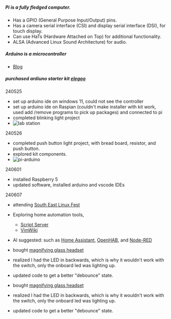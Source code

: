 ##### Pi is a fully fledged computer.
- Has a GPIO (General Purpose Input/Output) pins.
- Has a camera serial interface (CSI) and display serial interface (DSI), for touch display.
- Can use HaTs (Hardware Attached on Top) for additional functionality.
- ALSA (Advanced Linux Sound Architecture) for audio.
##### Arduino is a microcontroller
- [Blog](https://www.leorover.tech/post/raspberry-pi-or-arduino-when-to-choose-which)

##### purchased ardiuno starter kit [elegoo](https://www.amazon.com/dp/B01D8KOZF4?psc=1&smid=A2WWHQ25ENKVJ1&ref_=chk_typ_imgToDp)

240525
- set up arduino ide on windows 11, could not see the controller
- set up arduino ide on Raspian (couldn't make installer with kit work, used add /remove programs to pick up packages) and connected to pi
- completed blinking light project
- ![lab station](images/lab_station.png)

240526
- completed push button light project, with bread board, resistor, and push button.
- explored kit components.
- ![pi-arduino](images/pi-arduino.png)

240601
- installed Raspberry 5
- updated software, installed arduino and vscode IDEs

240607
- attending [South East Linux Fest](https://southeastlinuxfest.org/self-2014-2/)
- Exploring home automation tools,
  -  [Script Server](https://github.com/bugy/script-server)
  - [VimWiki](https://vimwiki.github.io/vimwikiwiki/)
- AI suggested: such as [Home Assistant](https://www.home-assistant.io/), [OpenHAB](https://www.openhab.org/), and [Node-RED](https://nodered.org/) 


- bought [magnifying glass headset](https://www.amazon.com/dp/B07T4KPYN2?psc=1&ref=ppx_yo2ov_dt_b_product_details)
- realized I had the LED in backwards, which is why it wouldn't work with the switch, only the onboard led was lighting up.
- updated code to get a better "debounce" state.



- bought [magnifying glass headset](https://www.amazon.com/dp/B07T4KPYN2?psc=1&ref=ppx_yo2ov_dt_b_product_details)
- realized I had the LED in backwards, which is why it wouldn't work with the switch, only the onboard led was lighting up.
- updated code to get a better "debounce" state.